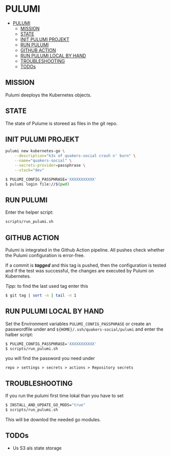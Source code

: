 PULUMI
======

- [PULUMI](#pulumi)
	- [MISSION](#mission)
	- [STATE](#state)
	- [INIT PULUMI PROJEKT](#init-pulumi-projekt)
	- [RUN PULUMI](#run-pulumi)
	- [GITHUB ACTION](#github-action)
	- [RUN PULUMI LOCAL BY HAND](#run-pulumi-local-by-hand)
	- [TROUBLESHOOTING](#troubleshooting)
	- [TODOs](#todos)


MISSION
-------

Pulumi deeploys the Kubernetes objects.


STATE
-----

The state of Pulume is storeed as files in the git repo.


INIT PULUMI PROJEKT
-------------------

```bash
pulumi new kubernetes-go \
	--description="k3s of quakers-social crash n' burn" \
	--name="quakers-social" \
	--secrets-provider=passphrase \
	--stack="dev"
```

```bash
$ PULUMI_CONFIG_PASSPHRASE='XXXXXXXXXXX'
$ pulumi login file://$(pwd)
```

RUN PULUMI
----------

Enter the helper script:

```bash
scripts/run_pulumi.sh
```

GITHUB ACTION
-------------

Pulumi is integrated in the Github Action pipeline. All pushes check
whether the Pulumi configuration is error-free.

If a commit is ***tagged*** and this tag is pushed, then the
configuration is tested and if the test was successful, the changes
are executed by Pulumi on Kubernetes.

*Tipp:*
to find the last used tag enter this

````bash
$ git tag | sort -n | tail -n 1
````


RUN PULUMI LOCAL BY HAND
------------------------

Set the Environment variables `PULUMI_CONFIG_PASSPHRASE` or create
an passwordfile under and `${HOME}/.ssh/quakers-social/pulumi` and
enter the halber script:

```bash
$ PULUMI_CONFIG_PASSPHRASE='XXXXXXXXXXX'
$ scripts/run_pulumi.sh
```

you will find the password you need under

`repo > settings > secrets > actions > Repository secrets`


TROUBLESHOOTING
---------------

If you run the pulumi first time lokal than you have to set
```bash
$ INSTALL_AND_UPDATE_GO_MODS="true"
$ scripts/run_pulumi.sh
```

This will be downlod the needed go modules.


TODOs
-----

- Us S3 als state storage
